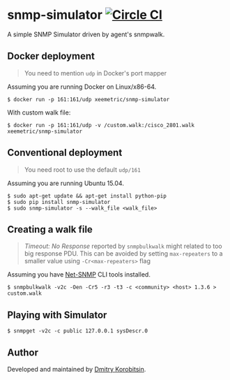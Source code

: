 # snmp-simulator [![Circle CI](https://circleci.com/gh/xeemetric/snmp-simulator/tree/master.svg?style=svg)](https://circleci.com/gh/xeemetric/snmp-simulator/tree/master)

A simple SNMP Simulator driven by agent's snmpwalk.


## Docker deployment

> You need to mention `udp` in Docker's port mapper

Assuming you are running Docker on Linux/x86-64.

    $ docker run -p 161:161/udp xeemetric/snmp-simulator

With custom walk file:

    $ docker run -p 161:161/udp -v /custom.walk:/cisco_2801.walk xeemetric/snmp-simulator


## Conventional deployment

> You need root to use the default `udp/161`

Assuming you are running Ubuntu 15.04.

    $ sudo apt-get update && apt-get install python-pip
    $ sudo pip install snmp-simulator
    $ sudo snmp-simulator -s --walk_file <walk_file>


## Creating a walk file

> *Timeout: No Response* reported by `snmpbulkwalk` might related to too big response PDU. This can be avoided by setting `max-repeaters` to a smaller value using `-Cr<max-repeaters>` flag

Assuming you have [Net-SNMP](http://www.net-snmp.org) CLI tools installed.

    $ snmpbulkwalk -v2c -Oen -Cr5 -r3 -t3 -c <community> <host> 1.3.6 > custom.walk


## Playing with Simulator

    $ snmpget -v2c -c public 127.0.0.1 sysDescr.0


## Author

Developed and maintained by [Dmitry Korobitsin](https://github.com/korobitsin).
